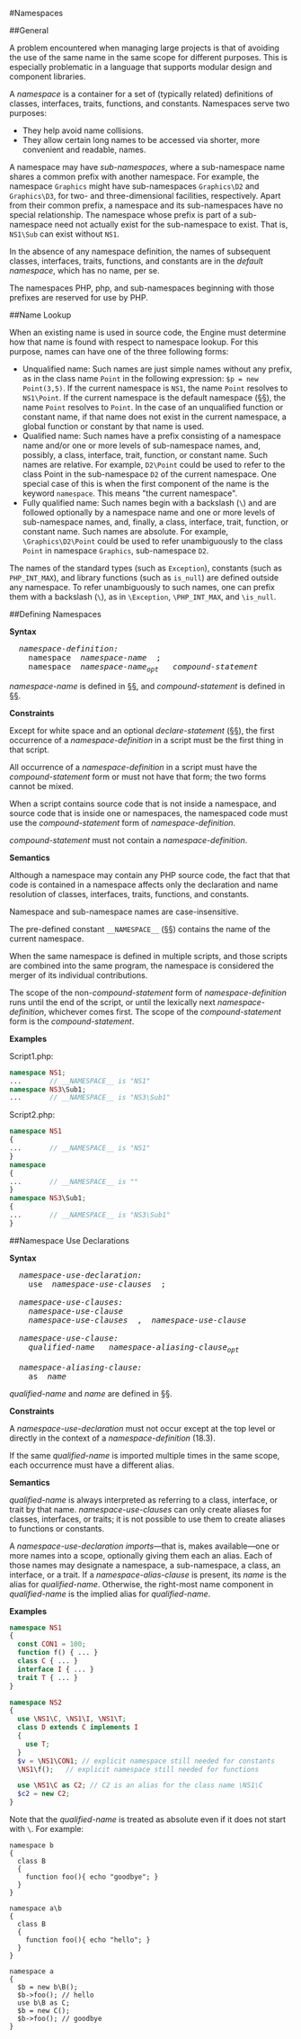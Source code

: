 #Namespaces

##General

A problem encountered when managing large projects is that of avoiding
the use of the same name in the same scope for different purposes. This
is especially problematic in a language that supports modular design and
component libraries.

A *namespace* is a container for a set of (typically related)
definitions of classes, interfaces, traits, functions, and constants.
Namespaces serve two purposes:

-   They help avoid name collisions.
-   They allow certain long names to be accessed via shorter, more
    convenient and readable, names.

A namespace may have *sub-namespaces*, where a sub-namespace name shares
a common prefix with another namespace. For example, the namespace
`Graphics` might have sub-namespaces `Graphics\D2` and `Graphics\D3`, for
two- and three-dimensional facilities, respectively. Apart from their
common prefix, a namespace and its sub-namespaces have no special
relationship. The namespace whose prefix is part of a sub-namespace need
not actually exist for the sub-namespace to exist. That is, `NS1\Sub` can
exist without `NS1`.

In the absence of any namespace definition, the names of subsequent
classes, interfaces, traits, functions, and constants are in the
*default namespace*, which has no name, per se.

The namespaces PHP, php, and sub-namespaces beginning with those
prefixes are reserved for use by PHP.

##Name Lookup

When an existing name is used in source code, the Engine must determine
how that name is found with respect to namespace lookup. For this
purpose, names can have one of the three following forms:

-   Unqualified name: Such names are just simple names without any
    prefix, as in the class name `Point` in the following expression:
    `$p = new Point(3,5)`. If the current namespace is `NS1`, the name
    `Point` resolves to `NS1\Point`. If the current namespace is the
    default namespace ([§§](#general)), the name `Point` resolves to `Point`. In the
    case of an unqualified function or constant name, if that name does
    not exist in the current namespace, a global function or constant by
    that name is used.
-   Qualified name: Such names have a prefix consisting of a namespace
    name and/or one or more levels of sub-namespace names, and,
    possibly, a class, interface, trait, function, or constant name.
    Such names are relative. For example, `D2\Point` could be used to
    refer to the class Point in the sub-namespace `D2` of the current
    namespace. One special case of this is when the first component of
    the name is the keyword `namespace`. This means "the current
    namespace".
-   Fully qualified name: Such names begin with a backslash (`\`) and are
    followed optionally by a namespace name and one or more levels of
    sub-namespace names, and, finally, a class, interface, trait,
    function, or constant name. Such names are absolute. For example,
    `\Graphics\D2\Point` could be used to refer unambiguously to the
    class `Point` in namespace `Graphics`, sub-namespace `D2`.
   
The names of the standard types (such as `Exception`), constants (such as
`PHP_INT_MAX`), and library functions (such as `is_null`) are defined outside
any namespace. To refer unambiguously to such names, one can prefix them
with a backslash (`\`), as in `\Exception`, `\PHP_INT_MAX`, and `\is_null`.

##Defining Namespaces

**Syntax**

<pre>
  <i>namespace-definition:</i>
    namespace  <i>namespace-name</i>  ;
    namespace  <i>namespace-name<sub>opt</sub>   compound-statement</i>
</pre>

*namespace-name* is defined in [§§](09-lexical-structure.md#names), and *compound-statement* is
defined in [§§](11-statements.md#compound-statements).

**Constraints**

Except for white space and an optional *declare-statement* ([§§](11-statements.md#the-declare-statement)), the
first occurrence of a *namespace-definition* in a script must be the
first thing in that script.

All occurrence of a *namespace-definition* in a script must have the
*compound-statement* form or must not have that form; the two forms
cannot be mixed.

When a script contains source code that is not inside a namespace, and
source code that is inside one or namespaces, the namespaced code must
use the *compound-statement* form of *namespace-definition*.

*compound-statement* must not contain a *namespace-definition*.

**Semantics**

Although a namespace may contain any PHP source code, the fact that that
code is contained in a namespace affects only the declaration and name
resolution of classes, interfaces, traits, functions, and constants.

Namespace and sub-namespace names are case-insensitive.

The pre-defined constant `__NAMESPACE__` ([§§](06-constants.md#context-dependent-constants)) contains the name of
the current namespace.

When the same namespace is defined in multiple scripts, and those
scripts are combined into the same program, the namespace is considered
the merger of its individual contributions.

The scope of the non-*compound-statement* form of *namespace-definition*
runs until the end of the script, or until the lexically next
*namespace-definition*, whichever comes first. The scope of the
*compound-statement* form is the *compound-statement*.

**Examples**

Script1.php:
```PHP
namespace NS1;
...       // __NAMESPACE__ is "NS1"
namespace NS3\Sub1;
...       // __NAMESPACE__ is "NS3\Sub1"
```

Script2.php:
```PHP
namespace NS1
{
...       // __NAMESPACE__ is "NS1"
}
namespace
{
...       // __NAMESPACE__ is ""
}
namespace NS3\Sub1;
{
...       // __NAMESPACE__ is "NS3\Sub1"
}
```

##Namespace Use Declarations

**Syntax**

<pre>
  <i>namespace-use-declaration:</i>
    use  <i>namespace-use-clauses</i>  ;

  <i>namespace-use-clauses:</i>
    <i>namespace-use-clause</i>
    <i>namespace-use-clauses</i>  ,  <i>namespace-use-clause</i>

  <i>namespace-use-clause:</i>
    <i>qualified-name   namespace-aliasing-clause<sub>opt</sub></i>

  <i>namespace-aliasing-clause:</i>
    as  <i>name</i>
</pre>

*qualified-name* and *name* are defined in [§§](09-lexical-structure.md#names).

**Constraints**

A *namespace-use-declaration* must not occur except at the top level or directly in the context of a *namespace-definition* (18.3).

If the same *qualified-name* is imported multiple times in the same
scope, each occurrence must have a different alias.

**Semantics**

*qualified-name* is always interpreted as referring to a class,
interface, or trait by that name. *namespace-use-clauses* can only
create aliases for classes, interfaces, or traits; it is not possible to
use them to create aliases to functions or constants.

A *namespace-use-declaration* *imports*—that is, makes available—one or
more names into a scope, optionally giving them each an alias. Each of
those names may designate a namespace, a sub-namespace, a class, an
interface, or a trait. If a *namespace-alias-clause* is present, its
*name* is the alias for *qualified-name*. Otherwise, the right-most name component
in *qualified-name* is the implied alias for *qualified-name*.

**Examples**

```PHP
namespace NS1
{
  const CON1 = 100;
  function f() { ... }
  class C { ... }
  interface I { ... }
  trait T { ... }
}

namespace NS2
{
  use \NS1\C, \NS1\I, \NS1\T;
  class D extends C implements I
  {
    use T;
  }
  $v = \NS1\CON1; // explicit namespace still needed for constants
  \NS1\f();   // explicit namespace still needed for functions

  use \NS1\C as C2; // C2 is an alias for the class name \NS1\C
  $c2 = new C2;
}
```

Note that the *qualified-name* is treated as absolute even if it does not start with `\`.
For example:

```
namespace b
{
  class B
  {
    function foo(){ echo "goodbye"; } 
  }
}

namespace a\b
{
  class B
  {
    function foo(){ echo "hello"; } 
  }
}

namespace a
{
  $b = new b\B();
  $b->foo(); // hello
  use b\B as C;
  $b = new C();
  $b->foo(); // goodbye
}
```
